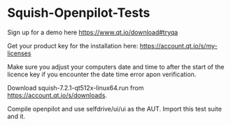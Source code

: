 # Squish-Openpilot-Tests
Sign up for a demo here https://www.qt.io/download#tryqa

Get your product key for the installation here: https://account.qt.io/s/my-licenses

Make sure you adjust your computers date and time to after the start of the licence key if you encounter the date time error apon verification.

Download squish-7.2.1-qt512x-linux64.run from https://account.qt.io/s/downloads.

Compile openpilot and use selfdrive/ui/ui as the AUT. Import this test suite and it.

